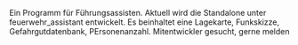 Ein Programm für Führungsassisten. Aktuell wird die Standalone unter feuerwehr_assistant entwickelt.
Es beinhaltet eine Lagekarte, Funkskizze, Gefahrgutdatenbank, PErsonenanzahl.
Mitentwickler gesucht, gerne melden
